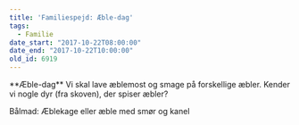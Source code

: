 ```yaml
---
title: 'Familiespejd: Æble-dag'
tags:
  - Familie
date_start: "2017-10-22T08:00:00"
date_end: "2017-10-22T10:00:00"
old_id: 6919
---
```

<p class="Textbody">**Æble-dag** Vi skal lave æblemost og smage på forskellige æbler. Kender vi nogle dyr (fra skoven), der spiser æbler?</p>

Bålmad: Æblekage eller æble med smør og kanel